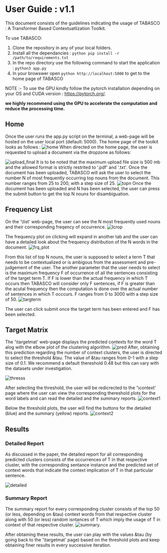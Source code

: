 # User Guide : v1.1
This document consists of the guidelines indicating the usage of TABASCO : A Transformer Based Contextuatlization Toolkit.

To use TABASCO:
  1) Clone the repository in any of your local folders.
  2) Install all the dependancies :
  ```python pip install -r /path/to/requirements.txt```
  3) In the repo directory use the following command to start the application :
  ```python3 app.py ```
  4) In your browswer open ```python http://localhost:5000``` to get to the home page of TABASCO 

NOTE :- To use the GPU kindly follow the pytorch installation depending on your OS and CUDA version : https://pytorch.org/.

**we highly recommend using the GPU to accelerate the computation and reduce the processing time.** 


## Home
Once the user runs the app.py script on the terminal, a web-page will be hosted on the user local port (default: 5000). The home page of the toolkit looks as follows :
![home](https://user-images.githubusercontent.com/93342024/194392711-96758f1d-f97c-4b07-b5ca-6d4a36c71d03.png)
When directed on the home page, the user is requested to upload a document via the dropzone as follows:

![upload_final](https://user-images.githubusercontent.com/93342024/194393556-04245dd0-0b8c-4a4f-828e-72a1d729f1bb.png)
It is to be noted that the maximum upload file size is 500 mb and the allowed format is strictly restrited to '.pdf' and '.txt'.
Once the document has been uploaded, TABASCO will ask the user to select the number N of most frequently occurring top nouns from the document. This number ranges from 25 to 200, with a step size of 25.
![topn](https://user-images.githubusercontent.com/93342024/194394989-1721598c-3d7f-4f9e-891a-5e2492482716.png)
Once the document has been uploaded and N has been selected, the user can press the submit button to get the top N nouns for disambiguation.

## Frequency List
On the '\list' web-page, the user can see the N most frequently used nouns and their corresponding freqency of occurrence.
![lcrop](https://user-images.githubusercontent.com/93342024/194396088-e0469e6e-057d-4ad6-b909-edb6969edc1a.png)

The frequency plot on clicking will expand in another tab and the user can have a detailed look about the frequency distribution of the N words in the document.
![frq_plot](https://user-images.githubusercontent.com/93342024/194396590-4c5e648e-41bb-4347-b5f3-aa6e8cd83541.png)

From this list of top N nouns, the user is supposed to select a term T that needs to be contextualized or is ambigous from the assessment and pre-judgement of the user. 
The another parameter that the user needs to select is the maximum frequency F of occurrence of all the sentences consisting of the target term T. If F is lower than the actual frequency in which T occurs then TABASCO will consider only F sentences, if F is greater than the acutal frequency then the computation is done over the actual number of sentences in which T occcurs. F ranges from 0 to 3000 with a step size of 50.
![targterm](https://user-images.githubusercontent.com/93342024/194397703-06b4207e-9f1b-4f02-931c-69b483682b98.png)

The user can click submit once the target term has been entered and F has been selected.

## Target Matrix
The '\targetmat' web-page displays the predicted contexts for the word T alog with the elbow plot of the clustering algorithm.
![pred](https://user-images.githubusercontent.com/93342024/194398729-7f58d817-ba67-402e-a556-c3e4c5e0e468.png)
After, obtaining this prediction regarding the number of context clusters, the user is directed to select the threshold &tau. The value of &tau ranges from 0-1 with a step size of 0.1. We recommend a default thereshold 0.48 but this can vary with the datasets under investigation.

![thresss](https://user-images.githubusercontent.com/93342024/194400474-a78f0a49-bae0-47e1-82da-e7c6eba93b08.png)

After selecting the threshold, the user will be redicrected to the '\context' page where the user can view the corresponding thereshold plots for the word labels and can read the detailed and the summary reports.
![context1](https://user-images.githubusercontent.com/93342024/194400807-c5333930-341c-47bf-abbe-1bd97187c4d5.png)

Below the threshold plots, the user will find the buttons for the detailed (blue) and the summary (yellow) reports.
![context2](https://user-images.githubusercontent.com/93342024/194400965-b01fc992-21f0-4821-a31e-ced17d3bbc3a.png)

## Results

### Detailed Report
As discussed in the paper, the detailed report for all corresponding predicted clusters consists of the occurrences of T in that respective cluster, with the corresponding sentance instance and the predicted set of context words that indicate the context implication of T in that particular sentence.

![detailed](https://user-images.githubusercontent.com/93342024/194401388-b741eb6f-3665-4983-bc50-172ac8398774.png)

### Summary Report
The summary report for every corresponding cluster consists of the top 50 (or less, depending on &tau) context words from that respective cluster along with 50 (or less) random isntances of T which imply the usage of T in context of that respective cluster. 
![summary](https://user-images.githubusercontent.com/93342024/194401840-5620eddd-8ca5-4b88-835c-4afcf57f4377.png).

After obtaining these results, the user can play with the values &tau (by going back to the '\targetmat' page) based on the threshold plots and keep obtaining finer results in every successive iteration. 











